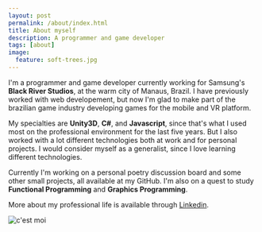 ```yaml
---
layout: post
permalink: /about/index.html
title: About myself
description: A programmer and game developer
tags: [about]
image:
  feature: soft-trees.jpg
---
```


I'm a programmer and game developer currently working for Samsung's **Black River Studios**, at the warm city of Manaus, Brazil. I have previously worked with web developement, but now I'm glad to make part of the brazilian game industry developing games for the mobile and VR platform.

My specialties are **Unity3D**, **C#**, and **Javascript**, since that's what I used most on the professional environment for the last five years. But I also worked with a lot different technologies both at work and for personal projects. I would consider myself as a generalist, since I love learning different technologies.

Currently I'm working on a personal poetry discussion board and some other small projects, all available at my GitHub. I'm also on a quest to study **Functional Programming** and **Graphics Programming**.

More about my professional life is available through [Linkedin](http://linkedin.com/in/crocidb).

![c'est moi](http://crocidb.com/assets/img/myself2.jpg)

